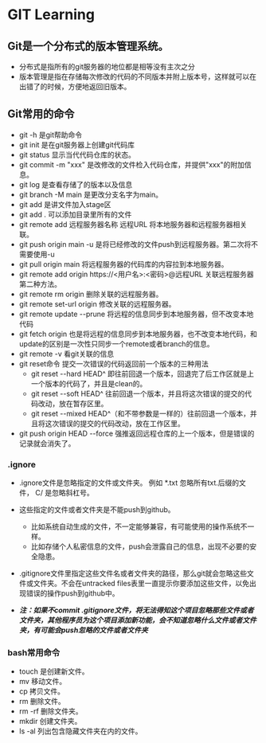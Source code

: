# GIT Learning
## Git是一个分布式的版本管理系统。

* 分布式是指所有的git服务器的地位都是相等没有主次之分
* 版本管理是指在存储每次修改的代码的不同版本并附上版本号，这样就可以在出错了的时候，方便地返回旧版本。

## Git常用的命令

* git -h 是git帮助命令
* git init 是在git服务器上创建git代码库
* git status 显示当代代码仓库的状态。
* git commit -m "xxx" 是改修改的文件检入代码仓库，并提供"xxx"的附加信息。
* git log 是查看存储了的版本以及信息
* git branch -M main 是更改分支名字为main。
* git add 是讲文件加入stage区
* git add .  可以添加目录里所有的文件
* git remote add 远程服务器名称 远程URL 将本地服务器和远程服务器相关联。
* git push origin main -u 是将已经修改的文件push到远程服务器。第二次将不需要使用-u
* git pull origin main 将远程服务器的代码库的内容拉到本地服务器。
* git remote add origin https://<用户名>:<密码>@远程URL   关联远程服务器第二种方法。
* git remote rm origin 删除关联的远程服务器。
* git remote set-url origin 修改关联的远程服务器。
* git remote update --prune 将远程的信息同步到本地服务器，但不改变本地代码
* git fetch origin 也是将远程的信息同步到本地服务器，也不改变本地代码，和update的区别是一次性只同步一个remote或者branch的信息。
* git remote -v 看git关联的信息
* git reset命令  提交一次错误的代码返回前一个版本的三种用法
  * git reset --hard HEAD^ 即往前回退一个版本，回退完了后工作区就是上一个版本的代码了，并且是clean的。
  * git reset --soft HEAD^ 往前回退一个版本，并且将这次错误的提交的代码改动，放在暂存区里。
  * git reset --mixed HEAD^（和不带参数是一样的）往前回退一个版本，并且将这次错误的提交的代码改动，放在工作区里。
* git push origin HEAD --force 强推返回远程仓库的上一个版本，但是错误的记录就会消失了。

### .ignore
* .ignore文件是忽略指定的文件或文件夹。 例如 *.txt 忽略所有txt.后缀的文件， C/ 是忽略斜杠号。

* 这些指定的文件或者文件夹是不能push到github。
  * 比如系统自动生成的文件，不一定能够兼容，有可能使用的操作系统不一样。
  * 比如存储个人私密信息的文件，push会泄露自己的信息，出现不必要的安全隐患。
* .gitignore文件里指定这些文件名或者文件夹的路径，那么git就会忽略这些文件或文件夹。不会在untracked files表里一直提示你要添加这些文件，以免出现错误的操作push到github中。
* ***注：如果不commit .gitignore文件，将无法得知这个项目忽略那些文件或者文件夹，其他程序员为这个项目添加新功能，会不知道忽略什么文件或者文件夹，有可能会push忽略的文件或者文件夹***

### bash常用命令

* touch 是创建新文件。
* mv 移动文件。
* cp 拷贝文件。
* rm 删除文件。
* rm -rf 删除文件夹。
* mkdir 创建文件夹。
* ls -al 列出包含隐藏文件夹在内的文件。